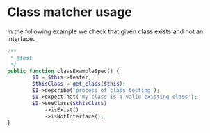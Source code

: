# Class matcher usage

In the following example we check that given class exists and not an interface.

```php
/**
 * @test
 */
public function classExampleSpec() {
        $I = $this->tester;
        $thisClass = get_class($this);
        $I->describe('process of class testing');
        $I->expectThat('my class is a valid existing class');
        $I->seeClass($thisClass)
            ->isExist()
            ->isNotInterface();
}
```